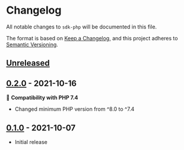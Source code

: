# Changelog

All notable changes to `sdk-php` will be documented in this file.

The format is based on [Keep a Changelog](https://keepachangelog.com/en/1.0.0/),
and this project adheres to [Semantic Versioning](https://semver.org/spec/v2.0.0.html).

## [Unreleased]

## [0.2.0] - 2021-10-16

🚀 **Compatibility with PHP 7.4**

- Changed minimum PHP version from ^8.0 to ^7.4 

## [0.1.0] - 2021-10-07

- Initial release 

[Unreleased]: https://github.com/tourware/sdk-php/compare/v0.2.0...HEAD
[0.2.0]: https://github.com/tourware/sdk-php/compare/v0.1.0...v0.2.0
[0.1.0]: https://github.com/tourware/sdk-php/compare/v0.1.0
